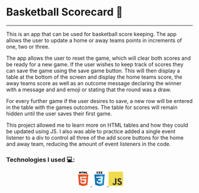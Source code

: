 # Basketball Scorecard 🏀
<hr>

This is an app that can be used for basketball score keeping. 
The app allows the user to update a home or away teams points in increments of one, two or three. 

The app allows the user to reset the game, which will clear both scores and be ready for a new game. 
If the user wishes to keep track of scores they can save the game using the save game button. 
This will then display a table at the bottom of the screen and display the home teams score, the 
away teams score as well as an outcome message declaring the winner with a message and and emoji or stating that the round was a draw. 

For every further game if the user desires to save, a new row will be entered in the table with the games outcomes. 
The table for scores will remain hidden until the user saves their first game. 

This project allowed me to learn more on HTML tables and how they could be updated using JS.
I also was able to practice added a single event listener to a div to control all three of the add score buttons for the home and away team,
reducing the amount of event listeners in the code. 

### Technologies I used 💻:
<p align="center">
  <!-- html -->
  <a href="https://www.w3.org/html/" target="_blank" rel="noreferrer">
    <img
      src="https://raw.githubusercontent.com/devicons/devicon/master/icons/html5/html5-original-wordmark.svg"
      alt="html5"
      width="40"
      height="40"
    />
  </a>
  <!-- #css -->
  <a href="https://www.w3schools.com/css/" target="_blank" rel="noreferrer">
    <img
      src="https://raw.githubusercontent.com/devicons/devicon/master/icons/css3/css3-original-wordmark.svg"
      alt="css3"
      width="40"
      height="40"
    />
    <!-- JS -->
    <a
      href="https://developer.mozilla.org/en-US/docs/Web/JavaScript"
      target="_blank"
      rel="noreferrer"
    >
      <img
        src="https://raw.githubusercontent.com/devicons/devicon/master/icons/javascript/javascript-original.svg"
        alt="javascript"
        width="40"
        height="40"
      />
    </a>
    </p>
